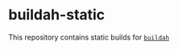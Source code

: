 # buildah-static

This repository contains static builds for [`buildah`](https://github.com/containers/buildah)
